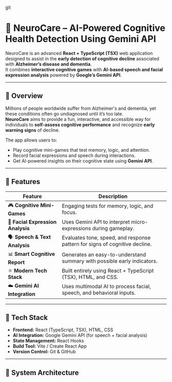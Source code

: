 git
# 🧠 NeuroCare – AI-Powered Cognitive Health Detection Using Gemini API

NeuroCare is an advanced **React + TypeScript (TSX)** web application designed to assist in the **early detection of cognitive decline** associated with **Alzheimer’s disease and dementia**.  
It combines **interactive cognitive games** with **AI-based speech and facial expression analysis** powered by **Google’s Gemini API**.

---

## 🚀 Overview

Millions of people worldwide suffer from Alzheimer's and dementia, yet these conditions often go undiagnosed until it’s too late.  
**NeuroCare** aims to provide a fun, interactive, and accessible way for individuals to **self-assess cognitive performance** and recognize **early warning signs** of decline.

The app allows users to:
- Play cognitive mini-games that test memory, logic, and attention.  
- Record facial expressions and speech during interactions.  
- Get AI-powered insights on their cognitive state using **Gemini API**.  

---

## 🧩 Features

| Feature | Description |
|----------|-------------|
| 🎮 **Cognitive Mini-Games** | Engaging tests for memory, logic, and focus. |
| 🎥 **Facial Expression Analysis** | Uses Gemini API to interpret micro-expressions during gameplay. |
| 🗣️ **Speech & Text Analysis** | Evaluates tone, speed, and response pattern for signs of cognitive decline. |
| 📊 **Smart Cognitive Report** | Generates an easy-to-understand summary with possible early indicators. |
| ⚛️ **Modern Tech Stack** | Built entirely using React + TypeScript (TSX), HTML, and CSS. |
| ☁️ **Gemini AI Integration** | Uses multimodal AI to process facial, speech, and behavioral inputs. |

---

## 🧠 Tech Stack

- **Frontend:** React (TypeScript, TSX), HTML, CSS  
- **AI Integration:** Google Gemini API (for speech + facial analysis)  
- **State Management:** React Hooks  
- **Build Tool:** Vite / Create React App  
- **Version Control:** Git & GitHub  

---

## 🧬 System Architecture

